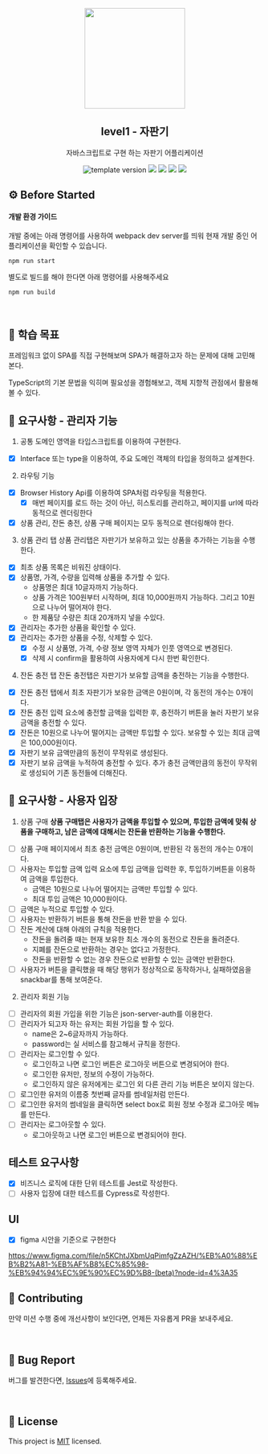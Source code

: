 <p align="middle" >
  <img width="200px;" src="./images/popcorn.png"/>
</p>
<h2 align="middle">level1 - 자판기</h2>
<p align="middle">자바스크립트로 구현 하는 자판기 어플리케이션</p>
<p align="middle">
  <img src="https://img.shields.io/badge/version-1.0.0-blue?style=flat-square" alt="template version"/>
  <img src="https://img.shields.io/badge/language-html-red.svg?style=flat-square"/>
  <img src="https://img.shields.io/badge/language-css-blue.svg?style=flat-square"/>
  <img src="https://img.shields.io/badge/language-js-yellow.svg?style=flat-square"/>
  <img src="https://img.shields.io/badge/license-MIT-brightgreen.svg?style=flat-square"/>
</p>

## ⚙️ Before Started

#### 개발 환경 가이드

개발 중에는 아래 명령어를 사용하여 webpack dev server를 띄워 현재 개발 중인 어플리케이션을 확인할 수 있습니다.

```
npm run start
```

별도로 빌드를 해야 한다면 아래 명령어를 사용해주세요

```
npm run build
```

<br>

## 📍 학습 목표

프레임워크 없이 SPA를 직접 구현해보며 SPA가 해결하고자 하는 문제에 대해 고민해본다.

TypeScript의 기본 문법을 익히며 필요성을 경험해보고, 객체 지향적 관점에서 활용해볼 수 있다.

## 🎯 요구사항 - 관리자 기능

1. 공통
   도메인 영역을 타입스크립트를 이용하여 구현한다.

- [x] Interface 또는 type을 이용하여, 주요 도메인 객체의 타입을 정의하고 설계한다.

2. 라우팅 기능

- [x] Browser History Api를 이용하여 SPA처럼 라우팅을 적용한다.
  - [x] 매번 페이지를 로드 하는 것이 아닌, 히스토리를 관리하고, 페이지를 url에 따라 동적으로 렌더링한다
- [x] 상품 관리, 잔돈 충전, 상품 구매 페이지는 모두 동적으로 렌더링해야 한다.

3. 상품 관리 탭
   상품 관리탭은 자판기가 보유하고 있는 상품을 추가하는 기능을 수행한다.

- [x] 최초 상품 목록은 비워진 상태이다.
- [x] 상품명, 가격, 수량을 입력해 상품을 추가할 수 있다.
  - 상품명은 최대 10글자까지 가능하다.
  - 상품 가격은 100원부터 시작하며, 최대 10,000원까지 가능하다. 그리고 10원으로 나누어 떨어져야 한다.
  - 한 제품당 수량은 최대 20개까지 넣을 수있다.
- [x] 관리자는 추가한 상품을 확인할 수 있다.
- [x] 관리자는 추가한 상품을 수정, 삭제할 수 있다.
  - [x] 수정 시 상품명, 가격, 수량 정보 영역 자체가 인풋 영역으로 변경된다.
  - [x] 삭제 시 confirm을 활용하여 사용자에게 다시 한번 확인한다.

4. 잔돈 충전 탭
   잔돈 충전탭은 자판기가 보유할 금액을 충전하는 기능을 수행한다.

- [x] 잔돈 충전 탭에서 최초 자판기가 보유한 금액은 0원이며, 각 동전의 개수는 0개이다.
- [x] 잔돈 충전 입력 요소에 충전할 금액을 입력한 후, 충전하기 버튼을 눌러 자판기 보유 금액을 충전할 수 있다.
- [x] 잔돈은 10원으로 나누어 떨어지는 금액만 투입할 수 있다. 보유할 수 있는 최대 금액은 100,000원이다.
- [x] 자판기 보유 금액만큼의 동전이 무작위로 생성된다.
- [x] 자판기 보유 금액을 누적하여 충전할 수 있다. 추가 충전 금액만큼의 동전이 무작위로 생성되어 기존 동전들에 더해진다.

## 🎯 요구사항 - 사용자 입장

1. 상품 구매
   **상품 구매탭은 사용자가 금액을 투입할 수 있으며, 투입한 금액에 맞춰 상품을 구매하고, 남은 금액에 대해서는 잔돈을 반환하는 기능을 수행한다.**

- [ ] 상품 구매 페이지에서 최초 충전 금액은 0원이며, 반환된 각 동전의 개수는 0개이다.
- [ ] 사용자는 투입할 금액 입력 요소에 투입 금액을 입력한 후, 투입하기버튼을 이용하여 금액을 투입한다.
  - 금액은 10원으로 나누어 떨어지는 금액만 투입할 수 있다.
  - 최대 투입 금액은 10,000원이다.
- [ ] 금액은 누적으로 투입할 수 있다.
- [ ] 사용자는 반환하기 버튼을 통해 잔돈을 반환 받을 수 있다.
- [ ] 잔돈 계산에 대해 아래의 규칙을 적용한다.
  - 잔돈을 돌려줄 때는 현재 보유한 최소 개수의 동전으로 잔돈을 돌려준다.
  - 지폐를 잔돈으로 반환하는 경우는 없다고 가정한다.
  - 잔돈을 반환할 수 없는 경우 잔돈으로 반환할 수 있는 금액만 반환한다.
- [ ] 사용자가 버튼을 클릭했을 때 해당 행위가 정상적으로 동작하거나, 실패하였음을 snackbar를 통해 보여준다.

2. 관리자 회원 기능

- [ ] 관리자의 회원 가입을 위한 기능은 json-server-auth를 이용한다.
- [ ] 관리자가 되고자 하는 유저는 회원 가입을 할 수 있다.
  - name은 2~6글자까지 가능하다.
  - password는 실 서비스를 참고해서 규칙을 정한다.
- [ ] 관리자는 로그인할 수 있다.
  - 로그인하고 나면 로그인 버튼은 로그아웃 버튼으로 변경되어야 한다.
  - 로그인한 유저만, 정보의 수정이 가능하다.
  - 로그인하지 않은 유저에게는 로그인 외 다른 관리 기능 버튼은 보이지 않는다.
- [ ] 로그인한 유저의 이름중 첫번째 글자를 썸네일처럼 만든다.
- [ ] 로그인한 유저의 썸네일을 클릭하면 select box로 회원 정보 수정과 로그아웃 메뉴를 만든다.
- [ ] 관리자는 로그아웃할 수 있다.
  - 로그아웃하고 나면 로그인 버튼으로 변경되어야 한다.

## 테스트 요구사항

- [x] 비즈니스 로직에 대한 단위 테스트를 Jest로 작성한다.
- [ ] 사용자 입장에 대한 테스트를 Cypress로 작성한다.

## UI

- [x] figma 시안을 기준으로 구현한다

https://www.figma.com/file/n5KChtJXbmUqPimfgZzAZH/%EB%A0%88%EB%B2%A81-%EB%AF%B8%EC%85%98-%EB%94%94%EC%9E%90%EC%9D%B8-(beta)?node-id=4%3A35

## 👏 Contributing

만약 미션 수행 중에 개선사항이 보인다면, 언제든 자유롭게 PR을 보내주세요.

<br>

## 🐞 Bug Report

버그를 발견한다면, [Issues](https://github.com/woowacourse/javascript-vendingmachine/issues)에 등록해주세요.

<br>

## 📝 License

This project is [MIT](https://github.com/woowacourse/javascript-vendingmachine/blob/main/LICENSE) licensed.
